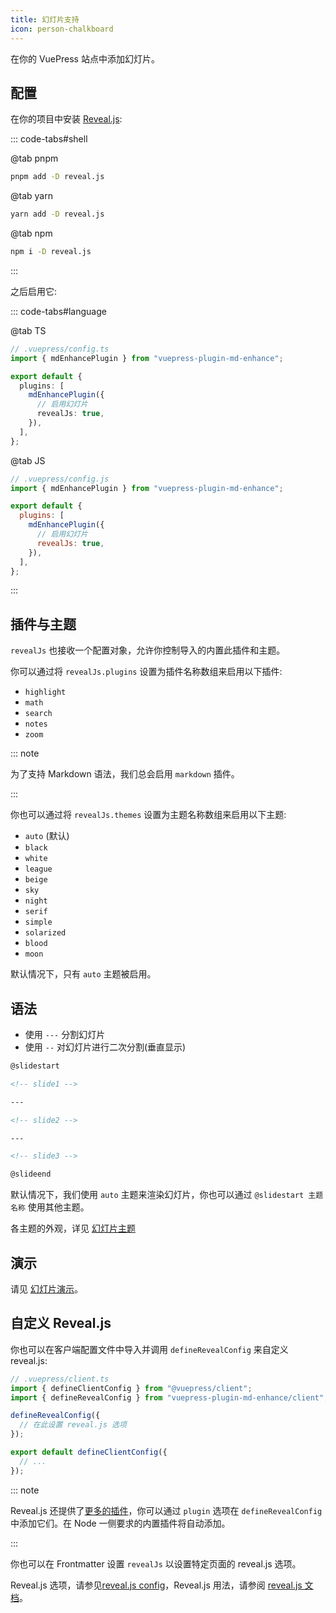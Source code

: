 ```yaml
---
title: 幻灯片支持
icon: person-chalkboard
---
```


在你的 VuePress 站点中添加幻灯片。

<!-- more -->

## 配置

在你的项目中安装 [Reveal.js](https://revealjs.com/):

::: code-tabs#shell

@tab pnpm

```bash
pnpm add -D reveal.js
```

@tab yarn

```bash
yarn add -D reveal.js
```

@tab npm

```bash
npm i -D reveal.js
```

:::

之后启用它:

::: code-tabs#language

@tab TS

```ts {8}
// .vuepress/config.ts
import { mdEnhancePlugin } from "vuepress-plugin-md-enhance";

export default {
  plugins: [
    mdEnhancePlugin({
      // 启用幻灯片
      revealJs: true,
    }),
  ],
};
```

@tab JS

```js {8}
// .vuepress/config.js
import { mdEnhancePlugin } from "vuepress-plugin-md-enhance";

export default {
  plugins: [
    mdEnhancePlugin({
      // 启用幻灯片
      revealJs: true,
    }),
  ],
};
```

:::

## 插件与主题

`revealJs` 也接收一个配置对象，允许你控制导入的内置此插件和主题。

你可以通过将 `revealJs.plugins` 设置为插件名称数组来启用以下插件:

- `highlight`
- `math`
- `search`
- `notes`
- `zoom`

::: note

为了支持 Markdown 语法，我们总会启用 `markdown` 插件。

:::

你也可以通过将 `revealJs.themes` 设置为主题名称数组来启用以下主题:

- `auto` (默认)
- `black`
- `white`
- `league`
- `beige`
- `sky`
- `night`
- `serif`
- `simple`
- `solarized`
- `blood`
- `moon`

默认情况下，只有 `auto` 主题被启用。

## 语法

- 使用 `---` 分割幻灯片
- 使用 `--` 对幻灯片进行二次分割(垂直显示)

```md
@slidestart

<!-- slide1 -->

---

<!-- slide2 -->

---

<!-- slide3 -->

@slideend
```

默认情况下，我们使用 `auto` 主题来渲染幻灯片，你也可以通过 `@slidestart 主题名称` 使用其他主题。

各主题的外观，详见 [幻灯片主题](themes.md)

## 演示

请见 [幻灯片演示](demo.md)。

## 自定义 Reveal.js

你也可以在客户端配置文件中导入并调用 `defineRevealConfig` 来自定义 reveal.js:

```ts
// .vuepress/client.ts
import { defineClientConfig } from "@vuepress/client";
import { defineRevealConfig } from "vuepress-plugin-md-enhance/client";

defineRevealConfig({
  // 在此设置 reveal.js 选项
});

export default defineClientConfig({
  // ...
});
```

::: note

Reveal.js 还提供了[更多的插件](https://github.com/hakimel/reveal.js/wiki/Plugins,-Tools-and-Hardware)，你可以通过 `plugin` 选项在 `defineRevealConfig` 中添加它们。在 Node 一侧要求的内置插件将自动添加。

:::

你也可以在 Frontmatter 设置 `revealJs` 以设置特定页面的 reveal.js 选项。

Reveal.js 选项，请参见[reveal.js config](https://revealjs.com/config/)，Reveal.js 用法，请参阅 [reveal.js 文档](https://revealjs.com/)。
